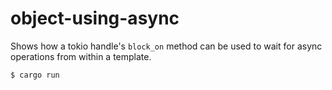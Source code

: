 # object-using-async

Shows how a tokio handle's `block_on` method can be used to wait for async
operations from within a template.

```console
$ cargo run
```
